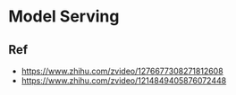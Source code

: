 # Model Serving
## Ref
- https://www.zhihu.com/zvideo/1276677308271812608
- https://www.zhihu.com/zvideo/1214849405876072448